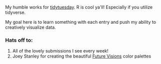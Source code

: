 
My humble works for [tidytuesday](https://github.com/rfordatascience/tidytuesday). R is cool ya'll! Especially if you utilize tidyverse.

My goal here is to learn something with each entry and push my ability to creatively visualize data.

### Hats off to:
1. All of the lovely submissions I see every week!
2. Joey Stanley for creating the beautiful [Future Visions](https://github.com/JoeyStanley/futurevisions) color palettes

